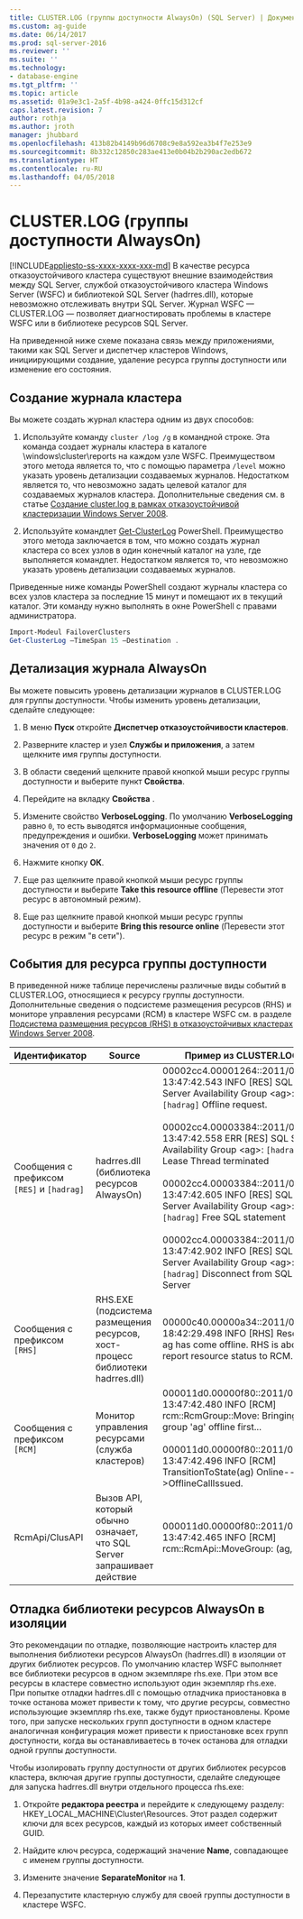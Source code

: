 ```yaml
---
title: CLUSTER.LOG (группы доступности AlwaysOn) (SQL Server) | Документы Майкрософт
ms.custom: ag-guide
ms.date: 06/14/2017
ms.prod: sql-server-2016
ms.reviewer: ''
ms.suite: ''
ms.technology:
- database-engine
ms.tgt_pltfrm: ''
ms.topic: article
ms.assetid: 01a9e3c1-2a5f-4b98-a424-0ffc15d312cf
caps.latest.revision: 7
author: rothja
ms.author: jroth
manager: jhubbard
ms.openlocfilehash: 413b82b4149b96d6708c9e8a592ea3b4f7e253e9
ms.sourcegitcommit: 8b332c12850c283ae413e0b04b2b290ac2edb672
ms.translationtype: HT
ms.contentlocale: ru-RU
ms.lasthandoff: 04/05/2018
---
```

# <a name="clusterlog-always-on-availability-groups"></a>CLUSTER.LOG (группы доступности AlwaysOn)
[!INCLUDE[appliesto-ss-xxxx-xxxx-xxx-md](../../../includes/appliesto-ss-xxxx-xxxx-xxx-md.md)]
  В качестве ресурса отказоустойчивого кластера существуют внешние взаимодействия между SQL Server, службой отказоустойчивого кластера Windows Server (WSFC) и библиотекой SQL Server (hadrres.dll), которые невозможно отслеживать внутри SQL Server. Журнал WSFC — CLUSTER.LOG — позволяет диагностировать проблемы в кластере WSFC или в библиотеке ресурсов SQL Server.  
  
 На приведенной ниже схеме показана связь между приложениями, такими как SQL Server и диспетчер кластеров Windows, инициирующими создание, удаление ресурса группы доступности или изменение его состояния.  
  
## <a name="generate-cluster-log"></a>Создание журнала кластера  
 Вы можете создать журнал кластера одним из двух способов:  
  
1.  Используйте команду `cluster /log /g` в командной строке. Эта команда создает журналы кластера в каталоге \windows\cluster\reports на каждом узле WSFC. Преимуществом этого метода является то, что с помощью параметра `/level` можно указать уровень детализации создаваемых журналов. Недостатком является то, что невозможно задать целевой каталог для создаваемых журналов кластера. Дополнительные сведения см. в статье [Создание cluster.log в рамках отказоустойчивой кластеризации Windows Server 2008](http://blogs.msdn.com/b/clustering/archive/2008/09/24/8962934.aspx).  
  
2.  Используйте командлет [Get-ClusterLog](http://technet.microsoft.com/library/ee461045.aspx) PowerShell. Преимущество этого метода заключается в том, что можно создать журнал кластера со всех узлов в один конечный каталог на узле, где выполняется командлет. Недостатком является то, что невозможно указать уровень детализации создаваемых журналов.  
  
 Приведенные ниже команды PowerShell создают журналы кластера со всех узлов кластера за последние 15 минут и помещают их в текущий каталог. Эти команду нужно выполнять в окне PowerShell с правами администратора.  
  
```powershell  
Import-Modeul FailoverClusters   
Get-ClusterLog –TimeSpan 15 –Destination .  
```  
  
## <a name="always-on-log-verbosity"></a>Детализация журнала AlwaysOn  
 Вы можете повысить уровень детализации журналов в CLUSTER.LOG для группы доступности. Чтобы изменить уровень детализации, сделайте следующее:  
  
1.  В меню **Пуск** откройте **Диспетчер отказоустойчивости кластеров**.  
  
2.  Разверните кластер и узел **Службы и приложения**, а затем щелкните имя группы доступности.  
  
3.  В области сведений щелкните правой кнопкой мыши ресурс группы доступности и выберите пункт **Свойства**.  
  
4.  Перейдите на вкладку **Свойства** .  
  
5.  Измените свойство **VerboseLogging**. По умолчанию **VerboseLogging** равно `0`, то есть выводятся информационные сообщения, предупреждения и ошибки. **VerboseLogging** может принимать значения от `0` до `2`.  
  
6.  Нажмите кнопку **ОК**.  
  
7.  Еще раз щелкните правой кнопкой мыши ресурс группы доступности и выберите **Take this resource offline** (Перевести этот ресурс в автономный режим).  
  
8.  Еще раз щелкните правой кнопкой мыши ресурс группы доступности и выберите **Bring this resource online** (Перевести этот ресурс в режим "в сети").  
  
## <a name="availability-group-resource-events"></a>События для ресурса группы доступности  
 В приведенной ниже таблице перечислены различные виды событий в CLUSTER.LOG, относящиеся к ресурсу группы доступности. Дополнительные сведения о подсистеме размещения ресурсов (RHS) и мониторе управления ресурсами (RCM) в кластере WSFC см. в разделе [Подсистема размещения ресурсов (RHS) в отказоустойчивых кластерах Windows Server 2008](http://blogs.technet.com/b/askcore/archive/2009/11/23/resource-hosting-subsystem-rhs-in-windows-server-2008-failover-clusters.aspx).  
  
|Идентификатор|Source|Пример из CLUSTER.LOG|  
|----------------|------------|------------------------------|  
|Сообщения с префиксом `[RES]` и `[hadrag]`|hadrres.dll (библиотека ресурсов AlwaysOn)|00002cc4.00001264::2011/08/05-13:47:42.543 INFO  [RES] SQL Server Availability Group \<ag>: `[hadrag]` Offline request.<br /><br /> 00002cc4.00003384::2011/08/05-13:47:42.558 ERR   [RES] SQL Server Availability Group \<ag>: `[hadrag]` Lease Thread terminated<br /><br /> 00002cc4.00003384::2011/08/05-13:47:42.605 INFO  [RES] SQL Server Availability Group \<ag>: `[hadrag]` Free SQL statement<br /><br /> 00002cc4.00003384::2011/08/05-13:47:42.902 INFO  [RES] SQL Server Availability Group \<ag>: `[hadrag]` Disconnect from SQL Server|  
|Сообщения с префиксом `[RHS]`|RHS.EXE (подсистема размещения ресурсов, хост-процесс библиотеки hadrres.dll)|00000c40.00000a34::2011/08/10-18:42:29.498 INFO  [RHS] Resource ag has come offline. RHS is about to report resource status to RCM.|  
|Сообщения с префиксом `[RCM]`|Монитор управления ресурсами (служба кластеров)|000011d0.00000f80::2011/08/05-13:47:42.480 INFO  [RCM] rcm::RcmGroup::Move: Bringing group 'ag' offline first...<br /><br /> 000011d0.00000f80::2011/08/05-13:47:42.496 INFO  [RCM] TransitionToState(ag) Online-->OfflineCallIssued.|  
|RcmApi/ClusAPI|Вызов API, который обычно означает, что SQL Server запрашивает действие|000011d0.00000f80::2011/08/05-13:47:42.465 INFO  [RCM] rcm::RcmApi::MoveGroup: (ag, 2)|  
  
## <a name="debug-always-on-resource-dll-in-isolation"></a>Отладка библиотеки ресурсов AlwaysOn в изоляции  
 Это рекомендации по отладке, позволяющие настроить кластер для выполнения библиотеки ресурсов AlwaysOn (hadrres.dll) в изоляции от других библиотек ресурсов. По умолчанию кластер WSFC выполняет все библиотеки ресурсов в одном экземпляре rhs.exe. При этом все ресурсы в кластере совместно используют один экземпляр rhs.exe. При попытке отладки hadrres.dll с помощью отладчика приостановка в точке останова может привести к тому, что другие ресурсы, совместно использующие экземпляр rhs.exe, также будут приостановлены. Кроме того, при запуске нескольких групп доступности в одном кластере аналогичная конфигурация может привести к приостановке всех групп доступности, когда вы останавливаетесь в точек останова для отладки одной группы доступности.  
  
 Чтобы изолировать группу доступности от других библиотек ресурсов кластера, включая другие группы доступности, сделайте следующее для запуска hadrres.dll внутри отдельного процесса rhs.exe:  
  
1.  Откройте **редактора реестра** и перейдите к следующему разделу: HKEY_LOCAL_MACHINE\Cluster\Resources. Этот раздел содержит ключи для всех ресурсов, каждый из которых имеет собственный GUID.  
  
2.  Найдите ключ ресурса, содержащий значение **Name**, совпадающее с именем группы доступности.  
  
3.  Измените значение **SeparateMonitor** на **1**.  
  
4.  Перезапустите кластерную службу для своей группы доступности в кластере WSFC.  
  
  